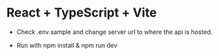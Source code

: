 # React + TypeScript + Vite

-	Check .env.sample and change server url to where the api is hosted.

- 	Run with npm install & npm run dev
	
